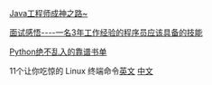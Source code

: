 [Java工程师成神之路~](http://www.hollischuang.com/archives/489)

[面试感悟----一名3年工作经验的程序员应该具备的技能](http://www.cnblogs.com/xrq730/p/5260294.html)

[Python绝不乱入的靠谱书单](https://mp.weixin.qq.com/s?__biz=MjM5NzA1MTcyMA==&mid=207116159&idx=2&sn=fd6eae307db3d8e48abb09c9fc8627c7&scene=1&srcid=0719sFFmGelgbu44QRRr5UtK&pass_ticket=lS%2BE8EoLDW%2Bpv4sdqxVvpycDY5ByfvEYLD96Kr14DrEBQ3pHNcgyfRo2Hki2wAg7#rd)

11个让你吃惊的 Linux 终端命令[英文](http://linux.about.com/od/commands/tp/11-Linux-Terminal-Commands-That-Will-Rock-Your-World.htm) [中文](https://linux.cn/article-5438-1.html)
